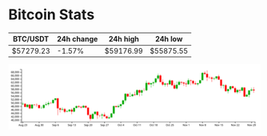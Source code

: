 # Bitcoin Stats

BTC/USDT|24h change|24h high|24h low|
|---|---|---|---|
|$57279.23|-1.57%|$59176.99|$55875.55|

<img src="./chart.svg">
